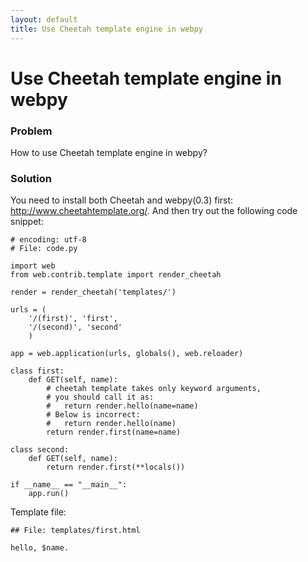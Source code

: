 ```yaml
---
layout: default
title: Use Cheetah template engine in webpy
---
```


# Use Cheetah template engine in webpy

### Problem
How to use Cheetah template engine in webpy?

### Solution

You need to install both Cheetah and webpy(0.3) first: http://www.cheetahtemplate.org/. And then try out the following code snippet:

    # encoding: utf-8
    # File: code.py

    import web
    from web.contrib.template import render_cheetah

    render = render_cheetah('templates/')

    urls = (
        '/(first)', 'first',
        '/(second)', 'second'
        )

    app = web.application(urls, globals(), web.reloader)

    class first:
        def GET(self, name):
            # cheetah template takes only keyword arguments,
            # you should call it as:
            #   return render.hello(name=name)
            # Below is incorrect:
            #   return render.hello(name)
            return render.first(name=name)

    class second:
        def GET(self, name):
            return render.first(**locals())

    if __name__ == "__main__":
        app.run()

Template file:

    ## File: templates/first.html

    hello, $name.